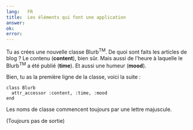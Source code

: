 ```yaml
---
lang:   FR
title:  Les éléments qui font une application
answer: 
ok:     
error:  
---
```


Tu as crées une nouvelle classe Blurb<sup>TM</sup>. De quoi sont faits les articles de blog ?
Le contenu (__content__), bien sûr. Mais aussi de l'heure à laquelle le Blurb<sup>TM</sup> a été publié (__time__). Et aussi une humeur (__mood__).

Bien, tu as la première ligne de la classe, voici la suite :

    class Blurb
      attr_accessor :content, :time, :mood
    end

Les noms de classe commencent toujours par une lettre majuscule.

(Toujours pas de sortie)